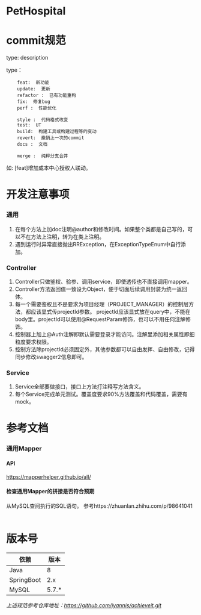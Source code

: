 # PetHospital

# commit规范
 type: description

type：

        feat:  新功能
        update:  更新
        refactor :  已有功能重构
        fix:  修复bug
        perf :  性能优化

        style :  代码格式改变
        test:  UT
        build:  构建工具或构建过程等的变动
        revert:  撤销上一次的commit
        docs :  文档

        merge :  纯粹分支合并

如: [feat]增加成本中心授权人联动。
&nbsp;
&nbsp;
# 开发注意事项
### 通用
1. 在每个方法上加doc注明@author和修改时间。如果整个类都是自己写的，可以不在方法上注明，转为在类上注明。
2. 遇到运行时异常直接抛出RRException，在ExceptionTypeEnum中自行添加。
&nbsp;
### Controller
1. Controller只做鉴权、验参、调用service，即使透传也不直接调用mapper。
2. Controller方法返回值一致设为Object，便于切面后续调用封装为统一返回体。
3. 每一个需要鉴权且不是要求为项目经理（PROJECT_MANAGER）的控制层方法，都应该显式传projectId参数。
projectId应该显式放在query中，不能在body里。projectId可以使用@RequestParam修饰，也可以不用任何注解修饰。
4. 控制器上加上@Auth注解即默认需要登录才能访问。注解里添加相关属性即细粒度要求权限。
5. 控制方法除projectId必须固定外，其他参数都可以自由发挥、自由修改，记得同步修改swagger2信息即可。
&nbsp;
### Service
1. Service全部要做接口，接口上方法打注释写方法含义。
3. 每个Service完成单元测试。覆盖度要求90%方法覆盖和代码覆盖，需要有mock。
&nbsp;
&nbsp;
# 参考文档
### 通用Mapper
#### API
https://mapperhelper.github.io/all/
#### 检查通用Mapper的拼接是否符合预期
从MySQL查阅执行的SQL语句。
参考https://zhuanlan.zhihu.com/p/98641041
&nbsp;
&nbsp;
# 版本号
| 依赖 | 版本 |
| ------ | ------ |
| Java | 8 |
| SpringBoot | 2.x |
| MySQL | 5.7.* |

*上述规范参考仓库地址：https://github.com/jyannis/achieveit.git*
